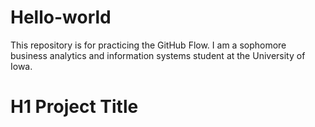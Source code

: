 # Hello-world
This repository is for practicing the GitHub Flow.
I am a sophomore business analytics and information systems student at the University of Iowa. 

# H1 Project Title 





